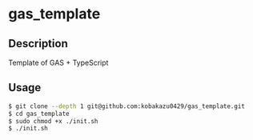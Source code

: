 # gas_template

## Description

Template of GAS + TypeScript

## Usage

```bash
$ git clone --depth 1 git@github.com:kobakazu0429/gas_template.git
$ cd gas_template
$ sudo chmod +x ./init.sh
$ ./init.sh
```
